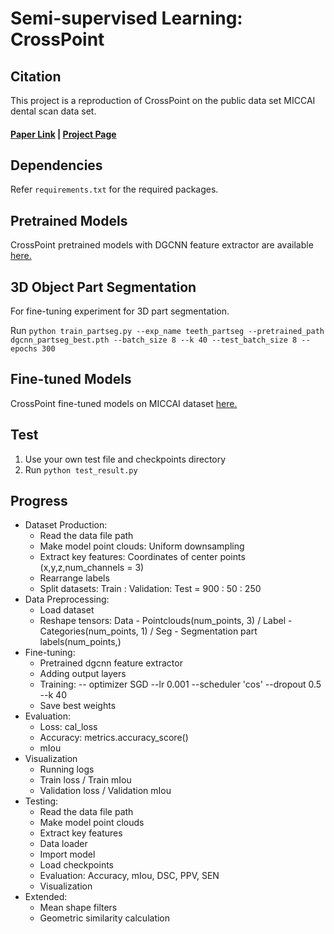 # Semi-supervised Learning: CrossPoint

## Citation
This project is a reproduction of CrossPoint on the public data set MICCAI dental scan data set.
#### [Paper Link](https://arxiv.org/abs/2203.00680) | [Project Page](https://mohamedafham.github.io/CrossPoint/) 

## Dependencies

Refer `requirements.txt` for the required packages.

## Pretrained Models

CrossPoint pretrained models with DGCNN feature extractor are available [here.](https://drive.google.com/drive/folders/10TVEIRUBCh3OPulKI4i2whYAcKVdSURn?usp=sharing)

## 3D Object Part Segmentation

For fine-tuning experiment for 3D part segmentation.

Run `python train_partseg.py --exp_name teeth_partseg --pretrained_path dgcnn_partseg_best.pth --batch_size 8 --k 40 --test_batch_size 8 --epochs 300` 

## Fine-tuned Models

CrossPoint fine-tuned models on MICCAI dataset [here.](https://drive.google.com/file/d/11oIWQSW02WV5wxXp8l4j2t2l9Ye8L5zi/view?usp=drive_link)

## Test

1. Use your own test file and checkpoints directory
2. Run `python test_result.py`

## Progress

* Dataset Production: 
    * Read the data file path
    * Make model point clouds: Uniform downsampling
    * Extract key features: Coordinates of center points (x,y,z,num_channels = 3) 
    * Rearrange labels
    * Split datasets: Train : Validation: Test = 900 : 50 : 250
* Data Preprocessing:
    * Load dataset
    * Reshape tensors: Data - Pointclouds(num_points, 3) / Label - Categories(num_points, 1) / Seg - Segmentation part labels(num_points,)
* Fine-tuning:
    * Pretrained dgcnn feature extractor
    * Adding output layers
    * Training: -- optimizer SGD --lr 0.001 --scheduler 'cos' --dropout 0.5 --k 40
    * Save best weights
* Evaluation:
    * Loss: cal_loss
    * Accuracy: metrics.accuracy_score()
    * mIou
* Visualization
    * Running logs
    * Train loss / Train mIou
    * Validation loss / Validation mIou
* Testing:
    * Read the data file path
    * Make model point clouds
    * Extract key features
    * Data loader
    * Import model
    * Load checkpoints
    * Evaluation: Accuracy, mIou, DSC, PPV, SEN
    * Visualization
* Extended:
    * Mean shape filters
    * Geometric similarity calculation
